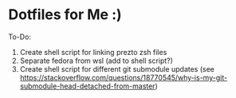 # Dotfiles for Me :)

To-Do:
1. Create shell script for linking prezto zsh files
2. Separate fedora from wsl (add to shell script?)
3. Create shell script for different git submodule updates (see https://stackoverflow.com/questions/18770545/why-is-my-git-submodule-head-detached-from-master)
